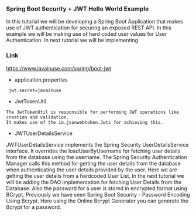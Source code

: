 ### Spring Boot Security + JWT Hello World Example

In this tutorial we will be developing a Spring Boot Application that makes use of JWT authentication for securing an exposed REST API. In this example we will be making use of hard coded user values for User Authentication. In next tutorial we will be implementing


### Link
https://www.javainuse.com/spring/boot-jwt

* application.properties
 ``` 
  jwt.secret=javainuse
```

* JwtTokenUtil
  
 ```
 The JwtTokenUtil is responsible for performing JWT operations like creation and validation.
 It makes use of the io.jsonwebtoken.Jwts for achieving this.

```
* JWTUserDetailsService

JWTUserDetailsService implements the Spring Security UserDetailsService interface. It overrides the loadUserByUsername for fetching user details from the database using the username. The Spring Security Authentication Manager calls this method for getting the user details from the database when authenticating the user details provided by the user. Here we are getting the user details from a hardcoded User List. In the next tutorial we will be adding the DAO implementation for fetching User Details from the Database. Also the password for a user is stored in encrypted format using BCrypt. Previously we have seen Spring Boot Security - Password Encoding Using Bcrypt. Here using the Online Bcrypt Generator you can generate the Bcrypt for a password.


